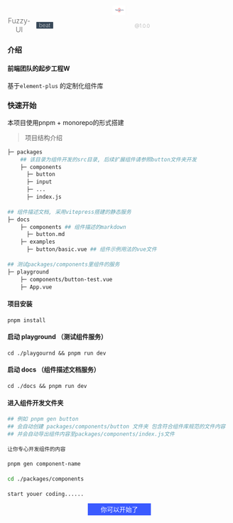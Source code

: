 <div style="width: 100%;text-align: center;margin-top: 20px">
    <img alt="fuzzy-ui"
         width="30"
         src="./docs/public/logo.png"/>
</div>
<div>
    <div style="width: 100%;text-align: center;font-weight: 200;font-size: 1rem;display: flex;justify-content: center;align-items: center;">
        <div>Fuzzy-UI</div>
        <span style="background: #3a4a5a;color: white;font-size: .8rem;padding: 0 .4rem;border-radius: 1px;margin-left: 12px">beat</span
    </div>
     <div style="width: 100%;text-align: center;font-size: .7rem;margin-top: .2rem;color: gray">@1.0.0</div>
</div>

### 介绍
#### 前端团队的起步工程W
基于``` element-plus ``` 的定制化组件库

### 快速开始

本项目使用pnpm + monorepo的形式搭建
 
> 项目结构介绍
 
```bash
├─ packages
    ## 该目录为组件开发的src目录, 后续扩展组件请参照button文件夹开发
    ├─ components 
      ├─ button    
      ├─ input
      ├─ ...
      ├─ index.js

## 组件描述文档, 采用vitepress搭建的静态服务
├─ docs
    ├─ components ## 组件描述的markdown
      ├─ button.md
    ├─ examples
      ├─ button/basic.vue ## 组件示例用法的vue文件
      
## 测试packages/components里组件的服务
├─ playground 
    ├─ components/button-test.vue 
    ├─ App.vue 
```

#### 项目安装
```
pnpm install
```

#### 启动 playground （测试组件服务）
```
cd ./playgournd && pnpm run dev
```

#### 启动 docs （组件描述文档服务）
```
cd ./docs && pnpm run dev
```

#### 进入组件开发文件夹
``` sh
## 例如 pnpm gen button
## 会自动创建 packages/components/button 文件夹 包含符合组件库规范的文件内容
## 并会自动导出组件内容至packages/components/index.js文件

让你专心开发组件的内容

pnpm gen component-name

cd ./packages/components

start youer coding......
```
<div style="width: 100%;text-align: center;margin-top:1rem;margin-bottom:1rem">
    <span style="user-select: none;background: #3a5aff;font-weight: 200;padding: .3rem 1.8rem;cursor: pointer;color: white">你可以开始了</span>
</div>
